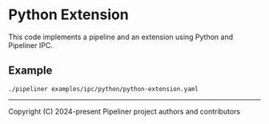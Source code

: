 # Python Extension

This code implements a pipeline and an extension using Python and Pipeliner IPC.

## Example

```shell
./pipeliner examples/ipc/python/python-extension.yaml
```

---

Copyright (C) 2024-present Pipeliner project authors and contributors